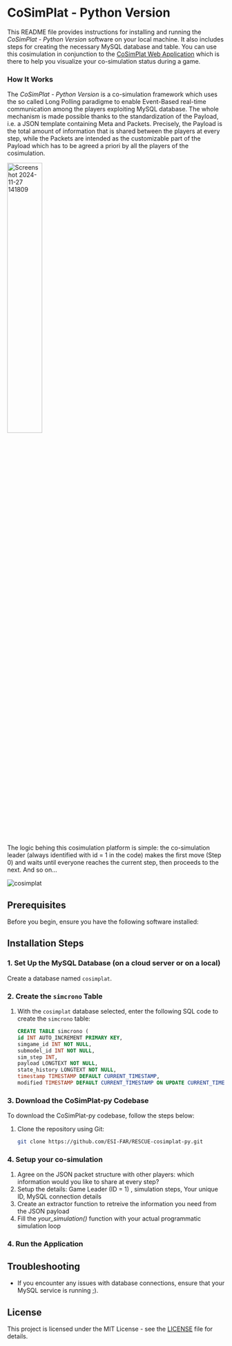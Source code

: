 # CoSimPlat - Python Version

This README file provides instructions for installing and running the *CoSimPlat - Python Version* software on your local machine. It also includes steps for creating the necessary MySQL database and table. You can use this cosimulation in conjunction to the [CoSimPlat Web Application](https://github.com/ESI-FAR/RESCUE-cosimplat/tree/main) which is there to help you visualize your co-simulation status during a game. 

### How It Works

The *CoSimPlat - Python Version* is a co-simulation framework which uses the so called Long Polling paradigme to enable Event-Based real-time communication among the players exploiting MySQL database​. The whole mechanism is made possible thanks to the standardization of the Payload, ​i.e. a  JSON template containing Meta and Packets. Precisely, the Payload is the total amount of information that is shared between the players at every step, while the Packets are intended as the customizable part of the Payload which has to be agreed a priori by all the players of the cosimulation. 


<img src="https://github.com/user-attachments/assets/c176426c-28df-4abe-bd50-42e9458ece84" alt="Screenshot 2024-11-27 141809" width="40%">

The logic behing this cosimulation platform is simple: the co-simulation leader (always identified with id = 1 in the code) makes the first move (Step 0) and waits until everyone reaches the current step, then proceeds to the next. And so on...



![cosimplat](https://github.com/user-attachments/assets/818d5e87-173c-4f42-944b-224ccd17dda1)


## Prerequisites

Before you begin, ensure you have the following software installed:

## Installation Steps

### 1. Set Up the MySQL Database (on a cloud server or on a local)

Create a database named `cosimplat`.

### 2. Create the `simcrono` Table 

1. With the `cosimplat` database selected, enter the following SQL code to create the `simcrono` table:

    ```sql
    CREATE TABLE simcrono (
    id INT AUTO_INCREMENT PRIMARY KEY,
    simgame_id INT NOT NULL,
    submodel_id INT NOT NULL,
    sim_step INT,  
    payload LONGTEXT NOT NULL,
    state_history LONGTEXT NOT NULL,
    timestamp TIMESTAMP DEFAULT CURRENT_TIMESTAMP,
    modified TIMESTAMP DEFAULT CURRENT_TIMESTAMP ON UPDATE CURRENT_TIMESTAMP);

    ```


### 3. Download the CoSimPlat-py Codebase

To download the CoSimPlat-py codebase, follow the steps below:

1. Clone the repository using Git:
   ```bash
   git clone https://github.com/ESI-FAR/RESCUE-cosimplat-py.git


### 4. Setup your co-simulation 

1. Agree on the JSON packet structure with other players: which information would you like to share at every step? 
2. Setup the details: Game Leader (ID = 1) , simulation steps, Your unique ID, MySQL connection details
3. Create an extractor function to retreive the information you need from the JSON payload
4. Fill the *your_simulation()* function with your actual programmatic simulation loop


### 4. Run the Application


## Troubleshooting

- If you encounter any issues with database connections, ensure that your MySQL service is running ;).


## License

This project is licensed under the MIT License - see the [LICENSE](LICENSE) file for details.
